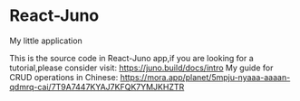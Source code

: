 # React-Juno
My little application

This is the source code in React-Juno app,if you are looking for a tutorial,please consider visit: https://juno.build/docs/intro
My guide for CRUD operations in Chinese: https://mora.app/planet/5mpju-nyaaa-aaaan-qdmrq-cai/7T9A7447KYAJ7KFQK7YMJKHZTR
